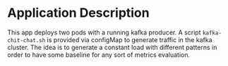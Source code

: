 # Application Description

This app deploys two pods with a running kafka producer.
A script `kafka-chit-chat.sh` is provided via configMap to generate traffic in the kafka cluster.
The idea is to generate a constant load with different patterns in order to have some baseline for any sort of metrics evaluation.
